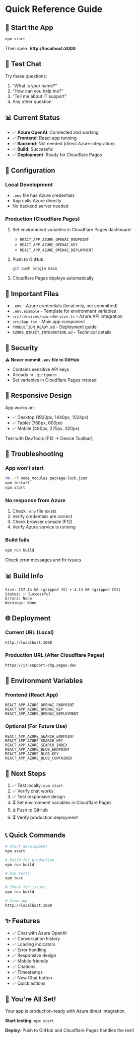 # Quick Reference Guide

## 🚀 Start the App

```bash
npm start
```

Then open: **http://localhost:3000**

## 🧪 Test Chat

Try these questions:
1. "What is your name?"
2. "How can you help me?"
3. "Tell me about IT support"
4. Any other question

## 📊 Current Status

- ✅ **Azure OpenAI**: Connected and working
- ✅ **Frontend**: React app running
- ✅ **Backend**: Not needed (direct Azure integration)
- ✅ **Build**: Successful
- ✅ **Deployment**: Ready for Cloudflare Pages

## 🔧 Configuration

### Local Development
- `.env` file has Azure credentials
- App calls Azure directly
- No backend server needed

### Production (Cloudflare Pages)
1. Set environment variables in Cloudflare Pages dashboard:
   - `REACT_APP_AZURE_OPENAI_ENDPOINT`
   - `REACT_APP_AZURE_OPENAI_KEY`
   - `REACT_APP_AZURE_OPENAI_DEPLOYMENT`

2. Push to GitHub:
   ```bash
   git push origin main
   ```

3. Cloudflare Pages deploys automatically

## 📁 Important Files

- `.env` - Azure credentials (local only, not committed)
- `.env.example` - Template for environment variables
- `src/services/azureService.ts` - Azure API integration
- `src/App.tsx` - Main app component
- `PRODUCTION_READY.md` - Deployment guide
- `AZURE_DIRECT_INTEGRATION.md` - Technical details

## 🔐 Security

⚠️ **Never commit `.env` file to GitHub**
- Contains sensitive API keys
- Already in `.gitignore`
- Set variables in Cloudflare Pages instead

## 📱 Responsive Design

App works on:
- ✅ Desktop (1920px, 1440px, 1024px)
- ✅ Tablet (768px, 600px)
- ✅ Mobile (480px, 375px, 320px)

Test with DevTools (F12 → Device Toolbar)

## 🐛 Troubleshooting

### App won't start
```bash
rm -rf node_modules package-lock.json
npm install
npm start
```

### No response from Azure
1. Check `.env` file exists
2. Verify credentials are correct
3. Check browser console (F12)
4. Verify Azure service is running

### Build fails
```bash
npm run build
```

Check error messages and fix issues

## 📊 Build Info

```
Size: 157.14 kB (gzipped JS) + 4.13 kB (gzipped CSS)
Status: ✅ Successful
Errors: None
Warnings: None
```

## 🌐 Deployment

### Current URL (Local)
```
http://localhost:3000
```

### Production URL (After Cloudflare Pages)
```
https://it-support-chg.pages.dev
```

## 📝 Environment Variables

### Frontend (React App)
```
REACT_APP_AZURE_OPENAI_ENDPOINT
REACT_APP_AZURE_OPENAI_KEY
REACT_APP_AZURE_OPENAI_DEPLOYMENT
```

### Optional (For Future Use)
```
REACT_APP_AZURE_SEARCH_ENDPOINT
REACT_APP_AZURE_SEARCH_KEY
REACT_APP_AZURE_SEARCH_INDEX
REACT_APP_AZURE_BLOB_ENDPOINT
REACT_APP_AZURE_BLOB_KEY
REACT_APP_AZURE_BLOB_CONTAINER
```

## 🎯 Next Steps

1. ✅ Test locally: `npm start`
2. ✅ Verify chat works
3. ✅ Test responsive design
4. ⏳ Set environment variables in Cloudflare Pages
5. ⏳ Push to GitHub
6. ⏳ Verify production deployment

## 📞 Quick Commands

```bash
# Start development
npm start

# Build for production
npm run build

# Run tests
npm test

# Check for issues
npm run build

# View app
http://localhost:3000
```

## ✨ Features

- ✅ Chat with Azure OpenAI
- ✅ Conversation history
- ✅ Loading indicators
- ✅ Error handling
- ✅ Responsive design
- ✅ Mobile friendly
- ✅ Citations
- ✅ Timestamps
- ✅ New Chat button
- ✅ Quick actions

## 🎉 You're All Set!

Your app is production-ready with Azure direct integration.

**Start testing**: `npm start`

**Deploy**: Push to GitHub and Cloudflare Pages handles the rest!

